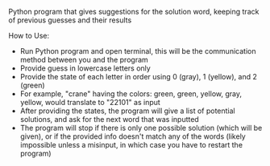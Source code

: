 Python program that gives suggestions for the solution word, keeping track of previous guesses and their results

How to Use:
- Run Python program and open terminal, this will be the communication method between you and the program
- Provide guess in lowercase letters only
- Provide the state of each letter in order using 0 (gray), 1 (yellow), and 2 (green)
-   For example, "crane" having the colors: green, green, yellow, gray, yellow, would translate to "22101" as input
- After providing the states, the program will give a list of potential solutions, and ask for the next word that was inputted
- The program will stop if there is only one possible solution (which will be given), or if the provided info doesn't match any of the words (likely impossible unless a misinput, in which case you have to restart the program)
